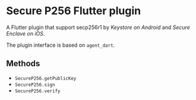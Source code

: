 # Secure P256 Flutter plugin

A Flutter plugin that support secp256r1 by *Keystore on Android* and *Secure Enclave on iOS*.

The plugin interface is based on `agent_dart`.

## Methods

- `SecureP256.getPublicKey`
- `SecureP256.sign`
- `SecureP256.verify`
